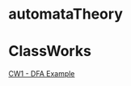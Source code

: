 # automataTheory
# ClassWorks

[CW1 - DFA Example](https://ibrahimyyildirim.github.io/automataTheory/CW1/dfa.html)
